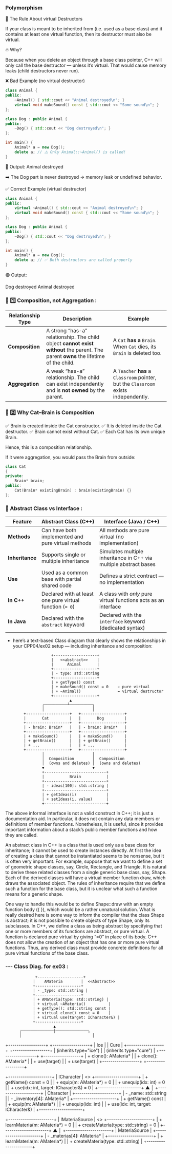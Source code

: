 ###  Polymorphism

🧩 The Rule About virtual Destructors

If your class is meant to be inherited from (i.e. used as a base class) and it contains at least one virtual function,
then its destructor must also be virtual.

🔥 Why?

Because when you delete an object through a base class pointer,
C++ will only call the base destructor — unless it’s virtual.
That would cause memory leaks (child destructors never run).

❌ Bad Example (no virtual destructor)
```cpp
class Animal {
public:
    ~Animal() { std::cout << "Animal destroyed\n"; }
    virtual void makeSound() const { std::cout << "Some sound\n"; }
};

class Dog : public Animal {
public:
    ~Dog() { std::cout << "Dog destroyed\n"; }
};

int main() {
    Animal* a = new Dog();
    delete a; // ⚠️ Only Animal::~Animal() is called!
}
```

🧨 Output:
    Animal destroyed

➡️ The Dog part is never destroyed → memory leak or undefined behavior.

✅ Correct Example (virtual destructor)
```cpp
class Animal {
public:
    virtual ~Animal() { std::cout << "Animal destroyed\n"; }
    virtual void makeSound() const { std::cout << "Some sound\n"; }
};

class Dog : public Animal {
public:
    ~Dog() { std::cout << "Dog destroyed\n"; }
};

int main() {
    Animal* a = new Dog();
    delete a; // ✅ Both destructors are called properly
}
```

🟢 Output:

Dog destroyed
Animal destroyed


### 🧩 1️⃣ Composition, not Aggregation : 

| Relationship Type | Description                                                                                                                         | Example                                                                              |
| ----------------- | ----------------------------------------------------------------------------------------------------------------------------------- | ------------------------------------------------------------------------------------ |
| **Composition**   | A strong “has-a” relationship. The child object **cannot exist without** the parent. The parent **owns** the lifetime of the child. | A `Cat` **has a** `Brain`. When `Cat` dies, its `Brain` is deleted too.              |
| **Aggregation**   | A weak “has-a” relationship. The child can exist independently and is **not owned** by the parent.                                  | A `Teacher` **has** a `Classroom` pointer, but the `Classroom` exists independently. |

### 🧩 2️⃣ Why Cat–Brain is Composition

✅ Brain is created inside the Cat constructor.
✅ It is deleted inside the Cat destructor.
✅ Brain cannot exist without Cat.
✅ Each Cat has its own unique Brain.

Hence, this is a composition relationship.

If it were aggregation, you would pass the Brain from outside:

```cpp
class Cat
{
private:
    Brain* brain;
public:
    Cat(Brain* existingBrain) : brain(existingBrain) {}
};
```

### 🧩 Abstract Class vs Interface :

| **Feature**     | **Abstract Class (C++)**                                 | **Interface (Java / C++)**                                        |
| --------------- | -------------------------------------------------------- | ----------------------------------------------------------------- |
| **Methods**     | Can have both implemented and pure virtual methods       | All methods are pure virtual (no implementation)                  |
| **Inheritance** | Supports single or multiple inheritance                  | Simulates multiple inheritance in C++ via multiple abstract bases |
| **Use**         | Used as a common base with partial shared code           | Defines a strict contract — no implementation                     |
| **In C++**      | Declared with at least one pure virtual function (`= 0`) | A class with *only* pure virtual functions acts as an interface   |
| **In Java**     | Declared with the `abstract` keyword                     | Declared with the `interface` keyword (dedicated syntax)          |


- here’s a text-based Class diagram that clearly shows the relationships in your CPP04/ex02 setup — including inheritance and composition:

```
                    +-------------------+
                    |   <<abstract>>    |
                    |      Animal       |
                    +-------------------+
                    | - type: std::string
                    +-------------------+
                    | + getType() const
                    | + makeSound() const = 0    ← pure virtual
                    | + ~Animal()                ← virtual destructor
                    +-------------------+
                            ▲
                ┌──────────┴──────────┐
                │                     │
        +-------------------+   +-------------------+
        |       Cat         |   |       Dog         |
        +-------------------+   +-------------------+
        | - brain: Brain*   |   | - brain: Brain*   |
        +-------------------+   +-------------------+
        | + makeSound()     |   | + makeSound()     |
        | + getBrain()      |   | + getBrain()      |
        | + ...             |   | + ...             |
        +-------------------+   +-------------------+
                │                     │
                │  Composition        │  Composition
                │  (owns and deletes) │  (owns and deletes)
                ▼                     ▼
                +---------------------------+
                |           Brain           |  
                +---------------------------+ 
                | - ideas[100]: std::string |
                +---------------------------+
                | + getIdeas(i)             |
                | + setIdeas(i, value)      |
                +---------------------------+
```
The above informal interface is not a valid construct in C++; it is just a documentation aid. In particular, it does not contain any data members or definitions of
member functions. Nonetheless, it is useful, since it provides important information about a stack’s public member functions and how they are called.

An abstract class in C++ is a class that is used only as a base class for inheritance; it cannot be used to create instances directly. At first the idea of creating a
class that cannot be instantiated seems to be nonsense, but it is often very important.
For example, suppose that we want to define a set of geometric shape classes, say,
Circle, Rectangle, and Triangle. It is natural to derive these related classes from a
single generic base class, say, Shape. Each of the derived classes will have a virtual
member function draw, which draws the associated object. The rules of inheritance
require that we define such a function for the base class, but it is unclear what such
a function means for a generic shape.

One way to handle this would be to define Shape::draw with an empty function
body ({ }), which would be a rather unnatural solution. What is really desired
here is some way to inform the compiler that the class Shape is abstract; it is not
possible to create objects of type Shape, only its subclasses. In C++, we define
a class as being abstract by specifying that one or more members of its functions
are abstract, or pure virtual. A function is declared pure virtual by giving “=0” in place of its body. C++ does not allow the creation of an object that has one or more pure virtual functions. Thus, any derived class must provide concrete definitions
for all pure virtual functions of the base class.


### --- Class Diag. for ex03 : 

                 +--------------------+
                |    AMateria        |  <<Abstract>>
                +--------------------+
                | - _type: std::string |
                +--------------------+
                | + AMateria(type: std::string) |
                | + virtual ~AMateria()          |
                | + getType(): std::string const |
                | + virtual clone() const = 0    |
                | + virtual use(target: ICharacter&) |
                +--------------------+
                         ▲
          ┌──────────────┼──────────────┐
          │                               │
+------------------+         +------------------+
|      Ice         |         |      Cure        |
+------------------+         +------------------+
| (inherits type="ice") |   | (inherits type="cure") |
+------------------+         +------------------+
| + clone(): AMateria* |     | + clone(): AMateria* |
| + use(target)        |     | + use(target)        |
+------------------+         +------------------+


+---------------------+
|   ICharacter        |  <<Interface>>
+---------------------+
| + getName() const = 0        |
| + equip(m: AMateria*) = 0    |
| + unequip(idx: int) = 0      |
| + use(idx: int, target: ICharacter&) = 0 |
+---------------------+
          ▲
          │
+---------------------+
|   Character         |
+---------------------+
| - _name: std::string    |
| - _inventory[4]: AMateria* |
+---------------------+
| + getName() const        |
| + equip(m: AMateria*)    |
| + unequip(idx: int)      |
| + use(idx: int, target: ICharacter&) |
+---------------------+


+----------------------+
|   IMateriaSource     |  <<Interface>>
+----------------------+
| + learnMateria(m: AMateria*) = 0 |
| + createMateria(type: std::string) = 0 |
+----------------------+
          ▲
          │
+----------------------+
|   MateriaSource      |
+----------------------+
| - _materias[4]: AMateria* |
+----------------------+
| + learnMateria(m: AMateria*) |
| + createMateria(type: std::string) |
+----------------------+
